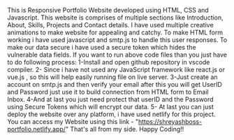 This is Responsive Portfolio Website developed using HTML, CSS and Javascript.
This website is comprises of multiple sections like Introduction, About, Skills, Projects and Contact details.
I have used multiple creative animations to make website for appealing and catchy.
To make HTML form working i have used javascript and smtp.js to handle this user responses.
To make our data secure i have used a secure token which hides the vulnerable data fields.
If you want to run above code files than you just have to do following process:
1-Install and open github repository in vscode compiler.
2- Since i have not used any JavaScript framework like react.js or vue.js ,  so this will help easily running file on live server.
3-Just create an account on smtp.js and then verify your email after this you will get UserID and Password just use it to build connection from HTML form to Email Inbox.
4-And at last you just need protect that userID and the Password using Secure Tokens which will encrypt our data.
5- At last you can just deploy the website over any platform, i have used netlify for this project.
You can access my Website using this link -  "https://shreyashboss-portfolio.netlify.app/"
That's all from my side. Happy Coding!!
